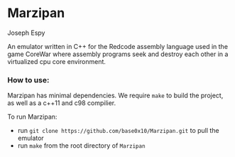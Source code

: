 # Marzipan
Joseph Espy

An emulator written in C++ for the Redcode assembly language used in the game CoreWar where assembly programs seek and destroy 
each other in a virtualized cpu core environment.  


### How to use:

Marzipan has minimal dependencies.  We require `make` to build the project, as well as a c++11 and c98 compilier.  

To run Marzipan:
  - run `git clone https://github.com/base0x10/Marzipan.git` to pull the emulator
  - run `make` from the root directory of `Marzipan`
